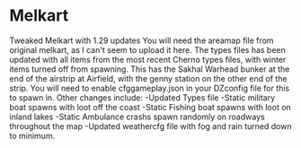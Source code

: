 # Melkart
Tweaked Melkart with 1.29 updates
You will need the areamap file from original melkart, as I can't seem to upload it here. The types files has been updated with all items from the most recent Cherno types files, with winter items turned off from spawning. 
This has the Sakhal Warhead bunker at the end of the airstrip at Airfield, with the genny station on the other end of the strip. You will need to enable cfggameplay.json in your DZconfig file for this to spawn in.
Other changes include:
-Updated Types file
-Static military boat spawns with loot off the coast
-Static Fishing boat spawns with loot on inland lakes
-Static Ambulance crashs spawn randomly on roadways throughout the map
-Updated weathercfg file with fog and rain turned down to minimum.

